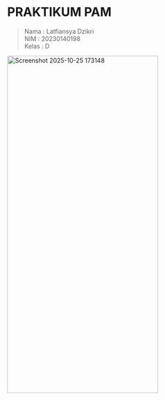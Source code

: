 # PRAKTIKUM PAM
> Nama  : Latfiansya Dzikri\
> NIM   : 20230140198\
> Kelas : D
<img width="348" height="777" alt="Screenshot 2025-10-25 173148" src="https://github.com/user-attachments/assets/45498d7f-809a-4227-9cd5-09bea3378e4e" />
